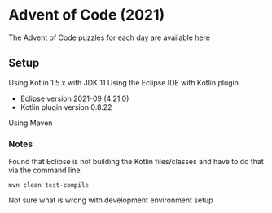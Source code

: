 # Advent of Code (2021)
The Advent of Code puzzles for each day are available [here](https://adventofcode.com/2021)

## Setup
Using Kotlin 1.5.x with JDK 11 
Using the Eclipse IDE with Kotlin plugin 

- Eclipse version 2021-09 (4.21.0)
- Kotlin plugin version 0.8.22

Using Maven

### Notes
Found that Eclipse is not building the Kotlin files/classes and have to do that via the command line
	
	mvn clean test-compile
	
Not sure what is wrong with development environment setup